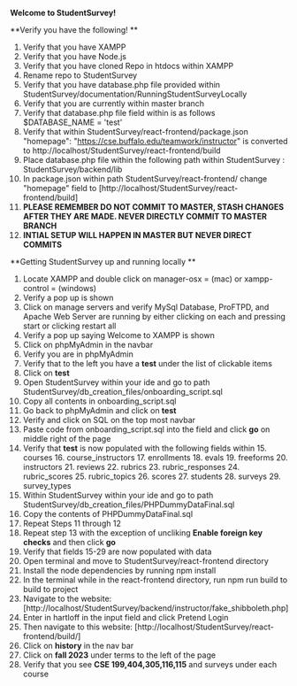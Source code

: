 ﻿**Welcome to StudentSurvey!**

**Verify you have the following! ** 

 1. Verify that you have XAMPP 
 2. Verify that you have Node.js
 3. Verify that you have cloned Repo in htdocs within XAMPP
 4. Rename repo to StudentSurvey
 5. Verify that you have database.php file provided within StudentSurvey/documentation/RunningStudentSurveyLocally
 6. Verify that you are currently within master branch
 7. Verify that database.php file field within is as follows $DATABASE_NAME = 'test'
 8. Verify that within StudentSurvey/react-frontend/package.json "homepage": "https://cse.buffalo.edu/teamwork/instructor" is converted to http://localhost/StudentSurvey/react-frontend/build 
 9. Place database.php file within the following path within StudentSurvey : StudentSurvey/backend/lib
 10. In package.json within path StudentSurvey/react-frontend/ change "homepage" field to [http://localhost/StudentSurvey/react-frontend/build]
 11. **PLEASE REMEMBER DO NOT COMMIT TO MASTER, STASH CHANGES AFTER THEY ARE MADE. NEVER DIRECTLY COMMIT TO MASTER BRANCH**
 12. **INTIAL SETUP WILL HAPPEN IN MASTER BUT NEVER DIRECT COMMITS**

**Getting StudentSurvey up and running locally **

 1. Locate XAMPP and double click on manager-osx = (mac) or xampp-control = (windows)
 2. Verify a pop up is shown 
 3. Click on manage servers and verify MySql Database, ProFTPD, and Apache Web Server are running by either clicking on each and pressing start or clicking restart all
 4. Verify a pop up saying Welcome to XAMPP is shown 
 5. Click on phpMyAdmin in the navbar
 6. Verify you are in phpMyAdmin
 7. Verify that to the left you have a **test** under the list of clickable items 
 8. Click on **test**
 9. Open StudentSurvey within your ide and go to path StudentSurvey/db_creation_files/onboarding_script.sql
 10. Copy all contents in onboarding_script.sql
 11. Go back to phpMyAdmin and click on **test**
 12. Verify and click on SQL on the top most navbar 
 13. Paste code from onboarding_script.sql into the field and click **go** on middle right of the page 
 14. Verify that **test** is now populated with the following fields within 
	 15. courses
	 16. course_instructors
	 17. enrollments
	 18. evals
	 19. freeforms
	 20. instructors
	 21. reviews
	 22. rubrics
	 23. rubric_responses
	 24. rubric_scores
	 25. rubric_topics
	 26. scores
	 27.  students
	 28. surveys
	 29. survey_types
30. Within StudentSurvey within your ide and go to path StudentSurvey/db_creation_files/PHPDummyDataFinal.sql
31. Copy the contents of PHPDummyDataFinal.sql
32. Repeat Steps 11 through 12
33. Repeat step 13 with the exception of uncliking **Enable foreign key checks** and then click **go**
34. Verify that fields 15-29 are now populated with data
35. Open terminal and move to StudentSurvey/react-frontend directory 
36. Install the node dependencies by running npm install
37. In the terminal while in the react-frontend directory, run npm run build to build to project
38. Navigate to the website: [http://localhost/StudentSurvey/backend/instructor/fake_shibboleth.php]
39. Enter in hartloff in the input field and click Pretend Login
40. Then navigate to this website: [http://localhost/StudentSurvey/react-frontend/build/]
41. Click on **history** in the nav bar 
42. Click on **fall 2023** under terms to the left of the page 
43. Verify that you see **CSE 199,404,305,116,115** and surveys under each course
